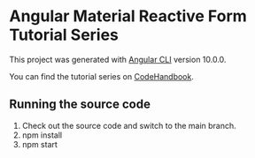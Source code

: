 # Angular Material Reactive Form Tutorial Series

This project was generated with [Angular CLI](https://github.com/angular/angular-cli) version 10.0.0.

You can find the tutorial series on [CodeHandbook](https://codehandbook.org/tag/angular-material-reactive-form-tutorial-series/).

## Running the source code
 1) Check out the source code and switch to the main branch.
 2) npm install
 3) npm start




